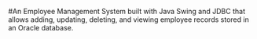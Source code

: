 #An Employee Management System built with Java Swing and JDBC that allows adding, updating, deleting, and viewing employee records stored in an Oracle database.
